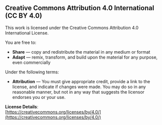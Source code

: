 ## Creative Commons Attribution 4.0 International (CC BY 4.0)

This work is licensed under the Creative Commons Attribution 4.0 International License.

You are free to:

- **Share** — copy and redistribute the material in any medium or format  
- **Adapt** — remix, transform, and build upon the material for any purpose, even commercially  

Under the following terms:

- **Attribution** — You must give appropriate credit, provide a link to the license, and indicate if changes were made. You may do so in any reasonable manner, but not in any way that suggests the licensor endorses you or your use.

**License Details**:  
[https://creativecommons.org/licenses/by/4.0/](https://creativecommons.org/licenses/by/4.0/)
